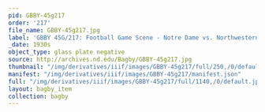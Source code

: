 ```yaml
---
pid: GBBY-45g217
order: '217'
file_name: GBBY-45g217.jpg
label: 'GBBY 45G/217: Football Game Scene - Notre Dame vs. Northwestern - c1930s'
_date: 1930s
object_type: glass plate negative
source: http://archives.nd.edu/Bagby/GBBY-45g217.jpg
thumbnail: "/img/derivatives/iiif/images/GBBY-45g217/full/250,/0/default.jpg"
manifest: "/img/derivatives/iiif/images/GBBY-45g217/manifest.json"
full: "/img/derivatives/iiif/images/GBBY-45g217/full/1140,/0/default.jpg"
layout: bagby_item
collection: bagby
---
```

